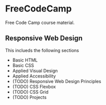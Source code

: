 # FreeCodeCamp

Free Code Camp course material.

## Responsive Web Design

This inclueds the following sections
  * Basic HTML
  * Basic CSS
  * Applied Visual Design
  * Applied Accessibility
  * (TODO) Responsive Web Design Principles 
  * (TODO) CSS Flexbox
  * (TODO) CSS Grid
  * (TODO) Projects